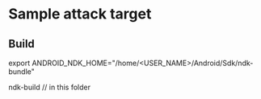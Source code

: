 # Sample attack target

## Build

export ANDROID_NDK_HOME="/home/<USER_NAME>/Android/Sdk/ndk-bundle"

ndk-build // in this folder
